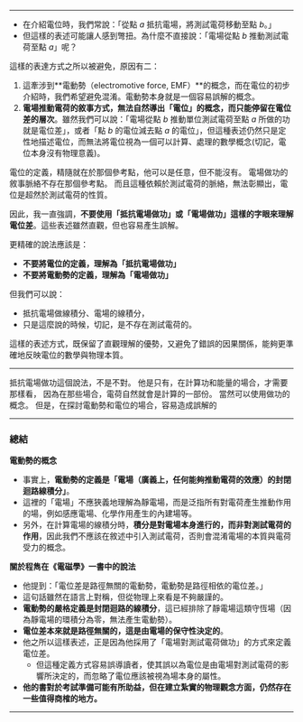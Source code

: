 
---

- 在介紹電位時，我們常說：「從點 $a$ 抵抗電場，將測試電荷移動至點 $b$。」
- 但這樣的表述可能讓人感到彆扭。為什麼不直接說：「電場從點 $b$ 推動測試電荷至點 $a$」呢？  

這樣的表達方式之所以被避免，原因有二：

1. 這牽涉到**電動勢（electromotive force, EMF）**的概念，而在電位的初步介紹時，我們希望避免混淆。電動勢本身就是一個容易誤解的概念。
2. **電場推動電荷的敘事方式，無法自然導出「電位」的概念，而只能停留在電位差的層次**。雖然我們可以說：「電場從點 $b$ 推動單位測試電荷至點 $a$ 所做的功就是電位差」，或者「點 $b$ 的電位減去點 $a$ 的電位」，但這種表述仍然只是定性地描述電位，而無法將電位視為一個可以計算、處理的數學概念(切記，電位本身沒有物理意義)。  

電位的定義，精隨就在於那個參考點，他可以是任意，但不能沒有。
電場做功的敘事脈絡不存在那個參考點。
而且這種依賴於測試電荷的脈絡，無法彰顯出，電位是超然於測試電荷的性質。

因此，我一直強調，**不要使用「抵抗電場做功」或「電場做功」這樣的字眼來理解電位差**。這些表述雖然直觀，但也容易產生誤解。  

更精確的說法應該是：
- **不要將電位的定義，理解為「抵抗電場做功」**
- **不要將電動勢的定義，理解為「電場做功」**  

但我們可以說：
- 抵抗電場做線積分、電場的線積分，
- 只是這麼說的時候，切記，是不存在測試電荷的。

這樣的表述方式，既保留了直觀理解的優勢，又避免了錯誤的因果關係，能夠更準確地反映電位的數學與物理本質。

---

抵抗電場做功這個說法，不是不對。
他是只有，在計算功和能量的場合，才需要那樣看，
因為在那些場合，電荷自然就會是計算的一部份。
當然可以使用做功的概念。
但是，在探討電動勢和電位的場合，容易造成誤解的

---

### 總結

**電動勢的概念**  
   - 事實上，**電動勢的定義是「電場（廣義上，任何能夠推動電荷的效應）的封閉迴路線積分」**。  
   - 這裡的「電場」不應狹義地理解為靜電場，而是泛指所有對電荷產生推動作用的場，例如感應電場、化學作用產生的內建場等。  
   - 另外，在計算電場的線積分時，**積分是對電場本身進行的，而非對測試電荷的作用**，因此我們不應該在敘述中引入測試電荷，否則會混淆電場的本質與電荷受力的概念。

**關於程雋在《電磁學》一書中的說法**  
   - 他提到：「電位差是路徑無關的電動勢，電動勢是路徑相依的電位差。」  
   - 這句話雖然在語言上對稱，但從物理上來看是不夠嚴謹的。  
   - **電動勢的嚴格定義是封閉迴路的線積分**，這已經排除了靜電場這類守恆場（因為靜電場的環積分為零，無法產生電動勢）。  
   - **電位差本來就是路徑無關的，這是由電場的保守性決定的**。  
   - 他之所以這樣表述，正是因為他採用了「電場對測試電荷做功」的方式來定義電位差。
     - 但這種定義方式容易誤導讀者，使其誤以為電位是由電場對測試電荷的影響所決定的，而忽略了電位應該被視為場本身的屬性。  
   - **他的書對於考試準備可能有所助益，但在建立紮實的物理觀念方面，仍然存在一些值得商榷的地方。**  

---

